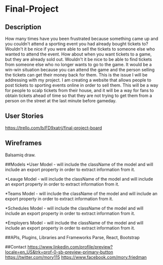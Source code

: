 # Final-Project

## Description
How many times have you been frustrated because something came up and you couldn't attend a sporting event you had already bought tickets to? Wouldn't it be nice if you were able to sell the tickets to someone else who wanted to attend the event. How about when you want tickets to a game, but they are already sold out. Wouldn't it be nice to be able to find tickets from someone else who no longer wants to go to the game. It would be a win-win situation because you can attend the game and the person selling the tickets can get their money back for them. This is the issue I will be addressing with my project. I am creating a website that allows people to post tickets to sporting events online in order to sell them. This will be a way for people to scalp tickets from their house, and it will be a way for fans to obtain tickets ahead of time so that they are not trying to get them from a person on the street at the last minute before gameday.

## User Stories
https://trello.com/b/FD9xatrj/final-project-board

## Wireframes
Balsamiq
draw.

##Models
*User Model - will include the className of the model and will include an export property in order to extract information from it.

*Leauge Model - will include the className of the model and will include an export property in order to extract information from it.

*Teams Model - will include the className of the model and will include an export property in order to extract information from it.

*Schedules Model - will include the className of the model and will include an export property in order to extract information from it.

*Employers Model - will include the className of the model and will include an export property in order to extract information from it.

##APIs, Plugins, Libraries and Frameworks
Parse, React, Bootstrap


##Contact
https://www.linkedin.com/profile/preview?locale=en_US&trk=prof-0-sb-preview-primary-button
https://twitter.com/mory115
https://www.facebook.com/mory.friedman
